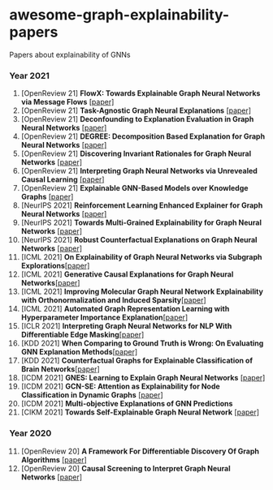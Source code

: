# awesome-graph-explainability-papers
Papers about explainability of GNNs

### Year 2021
1. [OpenReview 21] **FlowX: Towards Explainable Graph Neural Networks via Message Flows** [[paper]](https://openreview.net/pdf?id=mRF387I4Wl)
2. [OpenReview 21] **Task-Agnostic Graph Neural Explanations** [[paper]](https://openreview.net/pdf?id=NQrx8EYMboO)
3. [OpenReview 21] **Deconfounding to Explanation Evaluation in Graph Neural Networks** [[paper]](https://openreview.net/pdf?id=OKhFyMVz6t7)
4. [OpenReview 21] **DEGREE: Decomposition Based Explanation for Graph Neural Networks** [[paper]](https://openreview.net/pdf?id=Ve0Wth3ptT_)
5. [OpenReview 21] **Discovering Invariant Rationales for Graph Neural Networks** [[paper]](https://openreview.net/pdf?id=hGXij5rfiHw)
6. [OpenReview 21] **Interpreting Graph Neural Networks via Unrevealed Causal Learning** [[paper]](https://openreview.net/attachment?id=JzFyNx7-SyS&name=pdf)
7. [OpenReview 21] **Explainable GNN-Based Models over Knowledge Graphs** [[paper]](https://openreview.net/attachment?id=CrCvGNHAIrz&name=pdf)
8. [NeurIPS 2021] **Reinforcement Learning Enhanced Explainer for Graph Neural Networks** [[paper]](http://recmind.cn/papers/explainer_nips21.pdf)
9. [NeurIPS 2021] **Towards Multi-Grained Explainability for Graph Neural Networks** [[paper]](http://staff.ustc.edu.cn/~hexn/papers/nips21-explain-gnn.pdf)
10. [NeurIPS 2021] **Robust Counterfactual Explanations on Graph Neural Networks** [[paper]](https://arxiv.org/abs/2107.04086)
11. [ICML 2021] **On Explainability of Graph Neural Networks via Subgraph Explorations**[[paper]](https://arxiv.org/abs/2102.05152)
12. [ICML 2021] **Generative Causal Explanations for Graph Neural Networks**[[paper]](https://arxiv.org/abs/2104.06643)
13. [ICML 2021] **Improving Molecular Graph Neural Network Explainability with Orthonormalization and Induced Sparsity**[[paper]](https://arxiv.org/abs/2105.04854)
14. [ICML 2021] **Automated Graph Representation Learning with Hyperparameter Importance Explanation**[[paper]](http://proceedings.mlr.press/v139/wang21f/wang21f.pdf)
15. [ICLR 2021] **Interpreting Graph Neural Networks for NLP With Differentiable Edge Masking**[[paper]](https://arxiv.org/abs/2010.00577)
16. [KDD 2021] **When Comparing to Ground Truth is Wrong: On Evaluating GNN Explanation Methods**[[paper]](https://dl.acm.org/doi/abs/10.1145/3447548.3467283)
17. [KDD 2021] **Counterfactual Graphs for Explainable Classification of Brain Networks**[[paper]](https://arxiv.org/abs/2106.08640)
18. [ICDM 2021] **GNES: Learning to Explain Graph Neural Networks** [[paper]](https://www.researchgate.net/profile/Yuyang-Gao-4/publication/355259484_GNES_Learning_to_Explain_Graph_Neural_Networks/links/616986a6b90c512662459391/GNES-Learning-to-Explain-Graph-Neural-Networks.pdf)
19. [ICDM 2021] **GCN-SE: Attention as Explainability for Node Classification in Dynamic Graphs** [[paper]](https://arxiv.org/abs/2110.05598)
20. [ICDM 2021] **Multi-objective Explanations of GNN Predictions** 
21. [CIKM 2021] **Towards Self-Explainable Graph Neural Network** [[paper]](https://arxiv.org/abs/2108.12055)



### Year 2020
11. [OpenReview 20] **A Framework For Differentiable Discovery Of Graph Algorithms** [[paper]](https://openreview.net/pdf?id=ueiBFzt7CiK)
12. [OpenReview 20] **Causal Screening to Interpret Graph Neural Networks** [[paper]](https://openreview.net/pdf?id=nzKv5vxZfge)
